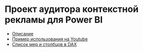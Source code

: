 # Проект аудитора контекстной рекламы для Power BI

- [Описание](https://zen.yandex.ru/media/id/5b79b78c5d4ed100a9278752/besplatnyi-auditor-iandeksdirekt-ispravte-svoi-oshibki-5b98ff4f602fad00ad9ab354?fbclid=IwAR2_xZJvXpJkvXc23X6asFq0S5zsikwU3emKIew75jOTYH0oGRWQ3K9oQo8)
- [Пример использования на Youtube](https://www.youtube.com/watch?v=xwQzWFixEO0)
- [Список мер и столбцов в DAX](DAX%20code.md)
